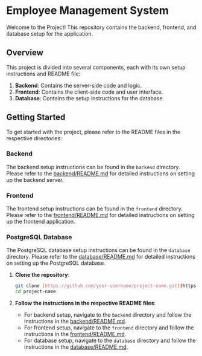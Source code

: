 # Employee Management System



Welcome to the Project! This repository contains the backend, frontend, and database setup for the application.

## Overview

This project is divided into several components, each with its own setup instructions and README file:

1. **Backend**: Contains the server-side code and logic.
2. **Frontend**: Contains the client-side code and user interface.
3. **Database**: Contains the setup instructions for the database.

## Getting Started

To get started with the project, please refer to the README files in the respective directories:

### Backend

The backend setup instructions can be found in the `backend` directory. Please refer to the [backend/README.md](./backend/README.md) for detailed instructions on setting up the backend server.

### Frontend

The frontend setup instructions can be found in the `frontend` directory. Please refer to the [frontend/README.md](./frontend/README.md) for detailed instructions on setting up the frontend application.

### PostgreSQL Database

The PostgreSQL database setup instructions can be found in the `database` directory. Please refer to the [database/README.md](./database/README.md) for detailed instructions on setting up the PostgreSQL database.


1. **Clone the repository**:

   ```sh
   git clone [https://github.com/your-username/project-name.git](https://github.com/UtkarshPathak-Coder/employee-project.git)
   cd project-name
   ```

2. **Follow the instructions in the respective README files**:

   - For backend setup, navigate to the `backend` directory and follow the instructions in the [backend/README.md](./backend/README.md).
   - For frontend setup, navigate to the `frontend` directory and follow the instructions in the [frontend/README.md](./frontend/README.md).
   - For database setup, navigate to the `database` directory and follow the instructions in the [database/README.md](./database/README.md).



